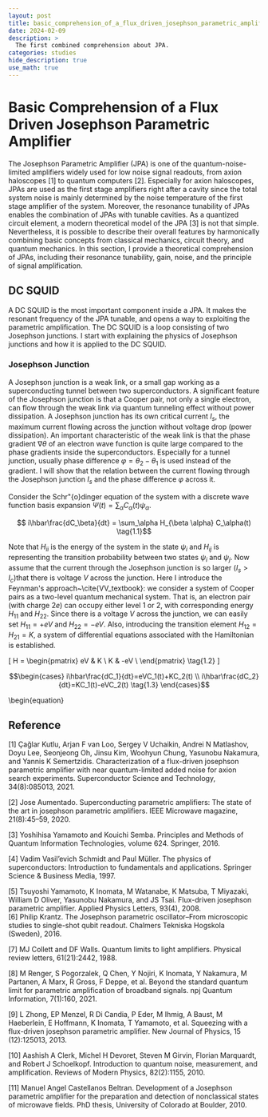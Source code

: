 ```yaml
---
layout: post
title: basic_comprehension_of_a_flux_driven_josephson_parametric_amplifier
date: 2024-02-09
description: >
  The first combined comprehension about JPA.
categories: studies
hide_description: true
use_math: true
---
```


# Basic Comprehension of a Flux Driven Josephson Parametric Amplifier

The Josephson Parametric Amplifier (JPA) is one of the quantum-noise-limited amplifiers widely used for low noise signal readouts, from axion haloscopes [1] to quantum computers [2].
Especially for axion haloscopes, JPAs are used as the first stage amplifiers right after a cavity since the total system noise is mainly determined by the noise temperature of the first stage amplifier of the system.
Moreover, the resonance tunability of JPAs enables the combination of JPAs with tunable cavities.
As a quantized circuit element, a modern theoretical model of the JPA [3] is not that simple.
Nevertheless, it is possible to describe their overall features by harmonically combining basic concepts from classical mechanics, circuit theory, and quantum mechanics.
In this section, I provide a theoretical comprehension of JPAs, including their resonance tunability, gain, noise, and the principle of signal amplification.   


## DC SQUID
A DC SQUID is the most important component inside a JPA.
It makes the resonant frequency of the JPA tunable, and opens a way to exploiting the parametric amplification.
The DC SQUID is a loop consisting of two Josephson junctions.
I start with explaining the physics of Josephson junctions and how it is applied to the DC SQUID.   

### Josephson Junction
A Josephson junction is a weak link, or a small gap working as a superconducting tunnel between two superconductors.
A significant feature of the Josephson junction is that a Cooper pair, not only a single electron, can flow through the weak link via quantum tunneling effect without power dissipation.
A Josephson junction has its own critical current $I_s$, the maximum current flowing across the junction without voltage drop (power dissipation).
An important characteristic of the weak link is that the phase gradient $\nabla\theta$ of an electron wave function is quite large compared to the phase gradients inside the superconductors.
Especially for a tunnel junction, usually phase difference $\varphi=\theta_2-\theta_1$ is used instead of the gradient.
I will show that the relation between the current flowing through the Josephson junction $I_s$ and the phase difference $\varphi$ across it.   

Consider the Schr\"{o}dinger equation of the system with a discrete wave function basis expansion $\Psi(t)=\sum_\alpha C_{\alpha}(t)\psi_{\alpha}$.

$$ i\hbar\frac{dC_\beta}{dt} = \sum_\alpha H_{\beta \alpha} C_\alpha(t) \tag{1.1}$$

Note that $H_{ii}$ is the energy of the system in the state $\psi_i$ and $H_{ij}$ is representing the transition probability between two states $\psi_i$ and $\psi_j$.
Now assume that the current through the Josephson junction is so larger ($I_s > I_c$)that there is voltage $V$ across the junction.
Here I introduce the Feynman's approach~\cite{VV_textbook}: we consider a system of Cooper pairs as a two-level quantum mechanical system.
That is, an electron pair (with charge $2e$) can occupy either level 1 or 2, with corresponding energy $H_{11}$ and $H_{22}$.
Since there is a voltage $V$ across the junction, we can easily set $H_{11}=+eV$ and $H_{22}=-eV$.
Also, introducing the transition element $H_{12}=H_{21}=K$, a system of differential equations associated with the Hamiltonian is established.

\[
  H =
    \begin{pmatrix} 
   eV & K  \\
   K & -eV  \\
   \end{pmatrix} \tag{1.2}
\]

$$\begin{cases}
i\hbar\frac{dC_1}{dt}=eVC_1(t)+KC_2(t) \\
i\hbar\frac{dC_2}{dt}=KC_1(t)-eVC_2(t) \tag{1.3}
\end{cases}$$

\begin{equation}

## Reference

[1] Çağlar Kutlu, Arjan F van Loo, Sergey V Uchaikin, Andrei N Matlashov, Doyu Lee, Seonjeong Oh, Jinsu Kim,
Woohyun Chung, Yasunobu Nakamura, and Yannis K Semertzidis. Characterization of a flux-driven josephson
parametric amplifier with near quantum-limited added noise for axion search experiments. Superconductor
Science and Technology, 34(8):085013, 2021.   
   
[2] Jose Aumentado. Superconducting parametric amplifiers: The state of the art in josephson parametric amplifiers.
IEEE Microwave magazine, 21(8):45–59, 2020.   
   
[3] Yoshihisa Yamamoto and Kouichi Semba. Principles and Methods of Quantum Information Technologies,
volume 624. Springer, 2016.   
   
[4] Vadim Vasil’evich Schmidt and Paul Müller. The physics of superconductors: Introduction to fundamentals and
applications. Springer Science & Business Media, 1997.   
   
[5] Tsuyoshi Yamamoto, K Inomata, M Watanabe, K Matsuba, T Miyazaki, William D Oliver, Yasunobu Nakamura,
and JS Tsai. Flux-driven josephson parametric amplifier. Applied Physics Letters, 93(4), 2008.   
[6] Philip Krantz. The Josephson parametric oscillator–From microscopic studies to single-shot qubit readout.
Chalmers Tekniska Hogskola (Sweden), 2016.   
   
[7] MJ Collett and DF Walls. Quantum limits to light amplifiers. Physical review letters, 61(21):2442, 1988.   
   
[8] M Renger, S Pogorzalek, Q Chen, Y Nojiri, K Inomata, Y Nakamura, M Partanen, A Marx, R Gross, F Deppe,
et al. Beyond the standard quantum limit for parametric amplification of broadband signals. npj Quantum
Information, 7(1):160, 2021.   
   
[9] L Zhong, EP Menzel, R Di Candia, P Eder, M Ihmig, A Baust, M Haeberlein, E Hoffmann, K Inomata,
T Yamamoto, et al. Squeezing with a flux-driven josephson parametric amplifier. New Journal of Physics, 15
(12):125013, 2013.   
   
[10] Aashish A Clerk, Michel H Devoret, Steven M Girvin, Florian Marquardt, and Robert J Schoelkopf. Introduction
to quantum noise, measurement, and amplification. Reviews of Modern Physics, 82(2):1155, 2010.   
   
[11] Manuel Angel Castellanos Beltran. Development of a Josephson parametric amplifier for the preparation and
detection of nonclassical states of microwave fields. PhD thesis, University of Colorado at Boulder, 2010.   
   

